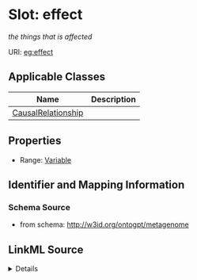 # Slot: effect
_the things that is affected_


URI: [eg:effect](http://w3id.org/ontogpt/environmental-metagenome/effect)



<!-- no inheritance hierarchy -->




## Applicable Classes

| Name | Description |
| --- | --- |
[CausalRelationship](CausalRelationship.md) | 






## Properties

* Range: [Variable](Variable.md)







## Identifier and Mapping Information







### Schema Source


* from schema: http://w3id.org/ontogpt/metagenome




## LinkML Source

<details>
```yaml
name: effect
description: the things that is affected
from_schema: http://w3id.org/ontogpt/metagenome
rank: 1000
alias: effect
owner: CausalRelationship
domain_of:
- CausalRelationship
range: Variable

```
</details>
